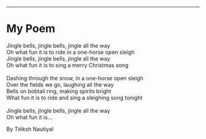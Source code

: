 ---------------------------------------------------
# My Poem 
Jingle bells, jingle bells, jingle all the way<br>
Oh what fun it is to ride in a one-horse open sleigh<br>
Jingle bells, jingle bells, jingle all the way<br>
Oh what fun it is to sing a merry Christmas song<br>
<br>
Dashing through the snow, in a one-horse open sleigh<br>
Over the fields we go, laughing all the way<br>
Bells on bobtail ring, making spirits bright<br>
What fun it is to ride and sing a sleighing song tonight<br>
<br>
Jingle bells, jingle bells, jingle all the way<br>
Oh what fun it is...

By Titiksh Nautiyal
